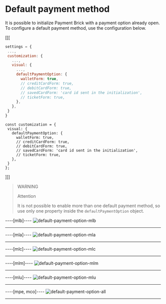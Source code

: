 # Default payment method

It is possible to initialize Payment Brick with a payment option already open. To configure a default payment method, use the configuration below.

[[[
```Javascript
settings = {
 ...,
 customization: {
   ...,
   visual: {
     ...,
     defaultPaymentOption: {
       walletForm: true,
       // creditCardForm: true,
       // debitCardForm: true,
       // savedCardForm: 'card id sent in the initialization',
       // ticketForm: true,
     },
   },
 }
}
```
```react-jsx
const customization = {
 visual: {
   defaultPaymentOption: {
     walletForm: true,
     // creditCardForm: true,
     // debitCardForm: true,
     // savedCardForm: 'card id sent in the initialization',
     // ticketForm: true,
   },
 }
};
```
]]]

> WARNING
> 
> Attention
> 
> It is not possible to enable more than one default payment method, so use only one property inside the `defaultPaymentOption` object.

----[mlb]----
![default-payment-option-mlb](checkout-bricks/default-payment-option-mlb-en.png)

------------
----[mla]----
![default-payment-option-mla](checkout-bricks/default-payment-option-mla-en.png)

------------
----[mlc]----
![default-payment-option-mlc](checkout-bricks/default-payment-option-mlc-en.png)

------------
----[mlm]----
![default-payment-option-mlm](checkout-bricks/default-payment-option-mlm-en.png)

------------
----[mlu]----
![default-payment-option-mlu](checkout-bricks/default-payment-option-mlu-en.png)

------------
----[mpe, mco]----
![default-payment-option-all](checkout-bricks/default-payment-option-all-en.png)

------------
